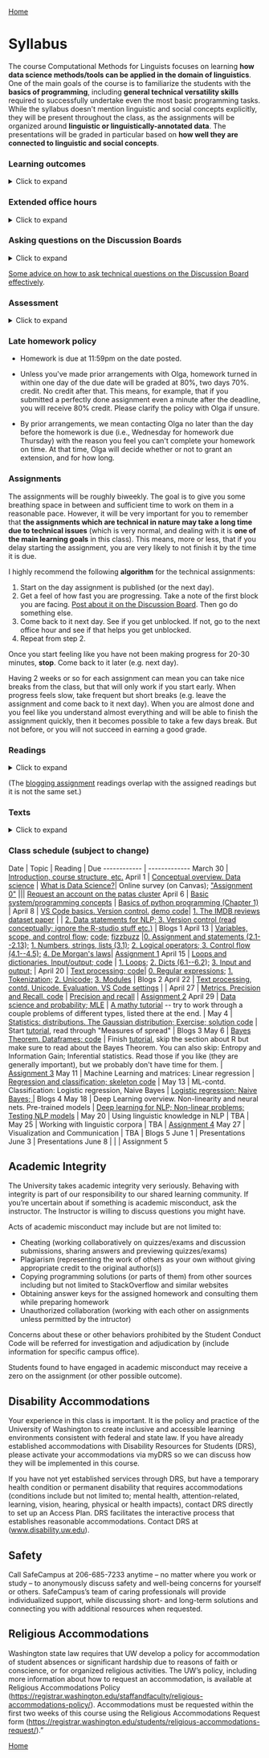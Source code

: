 [Home](index.md)

# Syllabus

The course Computational Methods for Linguists focuses on learning **how data science methods/tools can be applied in the domain of linguistics**. One of the main goals of the course is to familiarize the students with the **basics of programming**, including **general technical versatility skills** required to successfully undertake even the most basic programming tasks. While the syllabus doesn't mention linguistic and social concepts explicitly, they will be present throughout the class, as the assignments will be organized around **linguistic or linguistically-annotated data**. The presentations will be graded in particular based on **how well they are connected to linguistic and social concepts**.

### Learning outcomes 
<details>
  <summary>Click to expand</summary>
  
Students will learn about what counts as data in computational linguistics, as well as how linguistic theory and questions dictate which computational methods are employed. Similarly, students will learn about ethical and social implications of data uses in linguistics. Students will learn basic programming concepts and how to write a range of programs (using python programming language). They will also learn how to use command-line interface and version control. They will learn a range of techniques for data cleaning, representing data as vectors, thoughtfully choosing a model, loading the data into the model, running the model, and interpreting and visualizing results.
</details>

### Extended office hours ###
<details>
  <summary>Click to expand</summary>

In this class, we offer you <b>extended office hours</b>, because you will face technical issues with which every person needs help, when they come across them the first few times.
While the usual expectation applies, that you come to the office hours with a <b>specific issue</b> and show your work (demonstrate that you have made some effort already), remember that there is <b>no expectation</b> that your issue needs to be particularly complex or advanced. Many technical issues are simple but can take hours to figure out if you see them for the first time. <b>Use the extended office hours.</b>
</details>

### Asking questions on the Discussion Boards ###
<details>
  <summary>Click to expand</summary>

There will be a dedicated Discussion Board on Canvas for each assignment, as well as an area for general and other questions. It is important that you ask a lot of questions on the Discussion Boards, and we do mean it. Posting a question on the Discussion Board will allow others to benefit from your question and our answer! Use email for confidential questions such as regarding your grades and personal circumstances, but not for any questions related to assignments or class logistics! Use the Discussion Boards for that!

</details>

[Some advice on how to ask technical questions on the Discussion Board effectively](questions.md).

### Assessment
<details>
  <summary>Click to expand</summary>

The class is organized around a series of assignments targeting different concepts and skills but all connected to linguistic data/corpora (TBA). There are no exams. The assignments, on which the students will work individually, put toghether account for 80% of the grade. Additionally, there is a presentation related to the assignments which is worth another 15% (the presentation may be pre-recorded). Additionally, students will write a blog post reflecting on a reading of their choice and will also post comments to their classmate's posts; this is worth another 5%. Up to 2% (positive) adjustment for participation (such as asking questions during class or on the discussion board, attending office hours etc.). <br><br>

Grading scale: <br><br>

95% = 4.0, 94% = 3.9, 93% = 3.8 & so on.

</details>


### Late homework policy

* Homework is due at 11:59pm on the date posted.

* Unless you've made prior arrangements with Olga, homework turned in within one day of the due date will be graded at 80%, two days 70%. credit. No credit after that. This means, for example, that if you submitted a perfectly done assignment even a minute after the deadline, you will receive 80% credit. Please clarify the policy with Olga if unsure.

* By prior arrangements, we mean contacting Olga no later than the day before the homework is due (i.e., Wednesday for homework due Thursday) with the reason you feel you can't complete your homework on time. At that time, Olga will decide whether or not to grant an extension, and for how long.


### Assignments

The assignments will be roughly biweekly. The goal is to give you some breathing space in between and sufficient time to work on them in a reasonable pace. However, it will be very important for you to remember that **the assignments which are technical in nature may take a long time due to technical issues** (which is very normal, and dealing with it is **one of the main learning goals** in this class). This means, more or less, that if you delay starting the assignment, you are very likely to not finish it by the time it is due. 

I highly recommend the following <b>algorithm</b> for the technical assignments:

1. Start on the day assignment is published (or the next day).
1. Get a feel of how fast you are progressing. Take a note of the first block you are facing. [Post about it on the Discussion Board](questions.md). Then go do something else.
1. Come back to it next day. See if you get unblocked. If not, go to the next office hour and see if that helps you get unblocked.
1. Repeat from step 2.

Once you start feeling like you have not been making progress for 20-30 minutes, <b>stop</b>. Come back to it later (e.g. next day).

Having 2 weeks or so for each assignment can mean you can take nice breaks from the class, but that will only work if you start early. When progress feels slow, take frequent but short breaks (e.g. leave the assignment and come back to it next day). When you are almost done and you feel like you understand almost everything and will be able to finish the assignment quickly, then it becomes possible to take a few days break. But not before, or you will not succeed in earning a good grade. 

### Readings
<details>
    <summary>Click to expand</summary>  
There will be some assigned readings for most lectures. Some of them will just be blog posts and websites for beginner programmers etc. They are just as good for learning about these things as books ;) Maybe even better. Other readings will include scholarly papers; reading those is more difficult, so, try to identify some specific goals as you read. E.g. "I am reading this to understand what "Data Statements" are and I want to form an opinion about whether they are useful in some particular context." 
  
</details>  
  
(The [blogging assignment](blog.md) readings overlap with the assigned readings but it is not the same set.)


### Texts
<details>
  <summary>Click to expand</summary>
  
There are no required textbooks, though there will be some reading, all available online.<br><br>

Recommended text (for those who have not taken LING200): <i>Language Files 12</i>. <br><br>

You may find a book on python programming for beginners helpful, but in general we will rely on online resources.
</details>

### Class schedule (subject to change)

Date | Topic | Reading | Due
------------ | -------------
March 30 | [Introduction, course structure, etc.](slides/Ling471-0330.pdf)
April 1 | [Conceptual overview. Data science](slides/0401.pdf) | [What is Data Science?](https://hdsr.mitpress.mit.edu/pub/jhy4g6eg/release/7?readingCollection=72befc2a)| Online survey (on Canvas); ["Assignment 0"](assign0.md)
||| [Request an account on the patas cluster](https://cldb.ling.washington.edu/live/accountrequest-form.php)
April 6 | [Basic system/programming concepts](slides/0406.pdf) | [Basics of python programming (Chapter 1)](https://www.openbookproject.net/books/bpp4awd/ch01.html) |
April 8 | [VS Code basics. Version control.](slides/0408.pdf) [demo code](demos/April8_demo.py)| [1. The IMDB reviews dataset paper](https://ai.stanford.edu/~amaas/papers/wvSent_acl2011.pdf)
|  | [2. Data statements for NLP; ](DataStatementsForNLP.pdf) [3. Version control (read conceptually; ignore the R-studio stuff etc.)](https://ourcodingclub.github.io/tutorials/git/) | Blogs 1
April 13 | [Variables, scope, and control flow;](slides/0413.pdf) [code;](demos/April13.py) [fizzbuzz](demos/fizzbuzz.py) |[0. Assignment and statements (2.1--2.13);](https://www.openbookproject.net/books/bpp4awd/ch02.html) [1. Numbers, strings, lists (3.1);](https://docs.python.org/3/tutorial/introduction.html#using-python-as-a-calculator) [2. Logical operators; ](https://www.tutorialspoint.com/discrete_mathematics/discrete_mathematics_propositional_logic.htm) [3. Control flow (4.1--4.5);](https://docs.python.org/3/tutorial/controlflow.html) [4. De Morgan's laws](https://blog.penjee.com/what-is-demorgans-law-in-programming-answered-with-pics/)| [Assignment 1](assignments/Assignment-1.md) 
April 15 | [Loops and dictionaries. Input/output; ](slides/0415.pdf) [code](demos/April15.py) | [1. Loops;](https://www.dataquest.io/blog/python-for-loop-tutorial/) [2. Dicts (6.1--6.2);](https://www.openbookproject.net/books/bpp4awd/ch06.html) [3. Input and output;](https://docs.python.org/3/tutorial/inputoutput.html) | 
April 20 | [Text processing; ](slides/0420.pdf) [code](demos/April20.py)| [0. Regular expressions;](https://docs.python.org/3/howto/regex.html) [1. Tokenization;](https://www.analyticsvidhya.com/blog/2019/07/how-get-started-nlp-6-unique-ways-perform-tokenization/) [2. Unicode;](https://docs.python.org/3/howto/unicode.html) [3. Modules](https://docs.python.org/3/tutorial/modules.html) | Blogs 2
April 22 | [Text processing, contd. Unicode. Evaluation. ](slides/0422.pdf) [VS Code settings](demos/setting-up-vs-code.md)  |  | 
April 27 | [Metrics. Precision and Recall. ](slides/0427.pdf) [code](demos/April27.py) | [Precision and recall](https://medium.com/@shrutisaxena0617/precision-vs-recall-386cf9f89488)  | [Assignment 2](assignments/Assignment2.md) 
April 29 | [Data science and probability; MLE](slides/0429.pdf)  | [A mathy tutorial](https://tutors4you.com/probabilitytutorial.htm) -- try to work through a couple problems of different types, listed there at the end. |
May 4 | [Statistics: distributions. The Gaussian distribution; ](slides/0504.pdf) [Exercise; ](https://github.com/olzama/Ling471/blob/gh-pages/assignments/ex-gauss.md) [solution code](demos/May4.py) | Start [tutorial](https://www.edureka.co/blog/statistics-and-probability/), read through "Measures of spread" | Blogs 3
May 6 | [Bayes Theorem. Dataframes; ](slides/0506.pdf) [code](demos/May6.py) | Finish [tutorial](https://www.edureka.co/blog/statistics-and-probability/), skip the section about R but make sure to read about the Bayes Theorem. You can also skip: Entropy and Information Gain; Inferential statistics. Read those if you like (they are generally important), but we probably don't have time for them. | [Assignment 3](assignments/Assignment3.md) 
May 11 | Machine Learning and matrices: Linear regression  | [Regression and classification; ](https://medium.com/quick-code/regression-versus-classification-machine-learning-whats-the-difference-345c56dd15f7) [skeleton code](demos/May11_skeleton.py) |
May 13 | ML-contd. Classification: Logistic regression, Naive Bayes | [Logistic regression; ](https://www.tibco.com/reference-center/what-is-logistic-regression)  [Naive Bayes; ](https://machinelearningmastery.com/naive-bayes-classifier-scratch-python/)  | Blogs 4
May 18 | Deep Learning overview. Non-linearity and neural nets. Pre-trained models | [Deep learning for NLP; ](https://medium.com/dair-ai/deep-learning-for-nlp-an-overview-of-recent-trends-d0d8f40a776d) [Non-linear problems; ](https://towardsdatascience.com/how-neural-networks-solve-the-xor-problem-59763136bdd7) [Testing NLP models](https://slideslive.com/38929272/beyond-accuracy-behavioral-testing-of-nlp-models-with-checklist) | 
May 20 | Using linguistic knowledge in NLP | TBA | 
May 25 | Working with linguistic corpora | TBA | [Assignment 4](https://olzama.github.io/Ling471/assignments/Assignment4.html)
May 27 | Visualization and Communication | TBA | Blogs 5
June 1 | Presentations 
June 3 | Presentations
June 8 | | | Assignment 5 


## Academic Integrity
The University takes academic integrity very seriously. Behaving with integrity is part of our responsibility to our shared learning community. If you’re uncertain about if something is academic misconduct, ask the instructor. The Instructor is willing to discuss questions you might have.

Acts of academic misconduct may include but are not limited to:

- Cheating (working collaboratively on quizzes/exams and discussion submissions, sharing answers and previewing quizzes/exams)
- Plagiarism (representing the work of others as your own without giving appropriate credit to the original author(s))
- Copying programming solutions (or parts of them) from other sources including but not limited to StackOverflow and similar websites
- Obtaining answer keys for the assigned homework and consulting them while preparing homework
- Unauthorized collaboration (working with each other on assignments unless permitted by the intructor)

Concerns about these or other behaviors prohibited by the Student Conduct Code will be referred for investigation and adjudication by (include information for specific campus office).

Students found to have engaged in academic misconduct may receive a zero on the assignment (or other possible outcome).

## Disability Accommodations 
Your experience in this class is important. It is the policy and practice of the University of Washington to create inclusive and accessible learning environments consistent with federal and state law. If you have already established accommodations with Disability Resources for Students (DRS), please activate your accommodations via myDRS so we can discuss how they will be implemented in this course.

If you have not yet established services through DRS, but have a temporary health condition or permanent disability that requires accommodations (conditions include but not limited to; mental health, attention-related, learning, vision, hearing, physical or health impacts), contact DRS directly to set up an Access Plan. DRS facilitates the interactive process that establishes reasonable accommodations. Contact DRS at (www.disability.uw.edu).

## Safety 
Call SafeCampus at 206-685-7233 anytime – no matter where you work or study – to anonymously discuss safety and well-being concerns for yourself or others. SafeCampus’s team of caring professionals will provide individualized support, while discussing short- and long-term solutions and connecting you with additional resources when requested.

## Religious Accommodations 

Washington state law requires that UW develop a policy for accommodation of student absences or significant hardship due to reasons of faith or conscience, or for organized religious activities. The UW’s policy, including more information about how to request an accommodation, is available at Religious Accommodations Policy (https://registrar.washington.edu/staffandfaculty/religious-accommodations-policy/). Accommodations must be requested within the first two weeks of this course using the Religious Accommodations Request form (https://registrar.washington.edu/students/religious-accommodations-request/).”

[Home](index.md)
